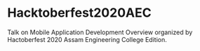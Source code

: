 # Hacktoberfest2020AEC

Talk on Mobile Application Development Overview organized by Hactoberfest 2020 Assam Engineering College Edition.
